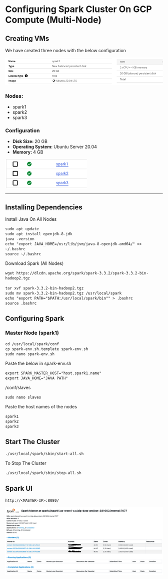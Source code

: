 # Configuring Spark Cluster On GCP Compute (Multi-Node)

## Creating VMs
We have created three nodes with the below configuration

![Node Config](./images/1.png)

### Nodes:
<ul>
<li>spark1</li>
<li>spark2</li>
<li>spark3</li>
</ul>

### Configuration
<ul>
<li><strong>Disk Size: </strong>20 GB</li>
<li><strong>Operating System: </strong> Ubuntu Server 20.04</li>
<li><strong>Memory: </strong>4 GB</li>
</ul>

![Nodes Ready](./images/2.png)

<hr>


## Installing Dependencies

Install Java On All Nodes

```
sudo apt update
sudo apt install openjdk-8-jdk
java -version
echo "export JAVA_HOME=/usr/lib/jvm/java-8-openjdk-amd64/" >> ~/.bashrc
source ~/.bashrc
```

Download Spark (All Nodes)
```
wget https://dlcdn.apache.org/spark/spark-3.3.2/spark-3.3.2-bin-hadoop2.tgz

tar xvf spark-3.3.2-bin-hadoop2.tgz
sudo mv spark-3.3.2-bin-hadoop2.tgz /usr/local/spark
echo "export PATH="$PATH:/usr/local/spark/bin"" > .bashrc
source .bashrc
```

## Configuring Spark

### Master Node (spark1)

```
cd /usr/local/spark/conf
cp spark-env.sh.template spark-env.sh
sudo nano spark-env.sh
```
Paste the below in spark-env.sh
```
export SPARK_MASTER_HOST="host.spark1.name"
export JAVA_HOME="JAVA PATH"
```
/conf/slaves
```
sudo nano slaves
```
Paste the host names of the nodes
```
spark1
spark2
spark3
```

## Start The Cluster
```
./usr/local/spark/sbin/start-all.sh
```
To Stop The Cluster
```
./usr/local/spark/sbin/stop-all.sh
```

## Spark UI
```
http://<MASTER-IP>:8080/
```

![SparkUI](./images/3.png)
